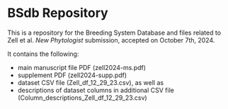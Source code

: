 # BSdb Repository

This is a repository for the Breeding System Database and files related to Zell et al. _New Phytologist_ submission, accepted on October 7th, 2024. 

It contains the following: 

- main manuscript file PDF (zell2024-ms.pdf)
- supplement PDF (zell2024-supp.pdf)
- dataset CSV file (Zell_df_12_29_23.csv), as well as
- descriptions of dataset columns in additional CSV file (Column_descriptions_Zell_df_12_29_23.csv)

